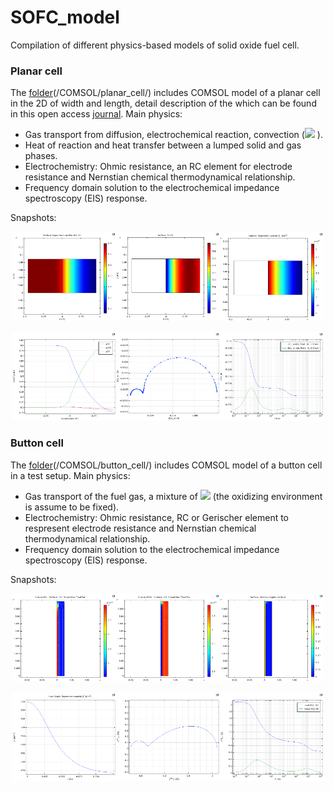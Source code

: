 # SOFC_model
Compilation of different physics-based models of solid oxide fuel cell.

### Planar cell
The [folder](/COMSOL/planar_cell/)(/COMSOL/planar_cell/) includes COMSOL model of a planar cell in the 2D of width and length, detail description of the which can be found in this open access [journal](https://iopscience.iop.org/article/10.1149/1945-7111/ac59f4/meta).
Main physics:
* Gas transport from diffusion, electrochemical reaction, convection (<img src="https://latex.codecogs.com/svg.image?H_2,H_2O,O_2" /> ).
* Heat of reaction and heat transfer between a lumped solid and gas phases.
* Electrochemistry: Ohmic resistance, an RC element for electrode resistance and Nernstian chemical thermodynamical relationship.
* Frequency domain solution to the electrochemical impedance spectroscopy (EIS) response.

Snapshots:
<p align="center">
<img src="/images/planar_yH2.png" width="33%"><img src="/images/planar_Ts.png" width="33%"><img src="/images/planar_jF.png" width="33%">
</p>

<p align="center">
<img src="/images/planar_mole_frac.png" width="33%"><img src="/images/planar_EIS.png" width="33%"><img src="/images/planar_Bode.png" width="33%">
</p>

### Button cell
The [folder](/COMSOL/button_cell/)(/COMSOL/button_cell/) includes COMSOL model of a button cell in a test setup.
Main physics:
* Gas transport of the fuel gas, a mixture of <img src="https://latex.codecogs.com/svg.image?H_2,H_2O,N_2" /> (the oxidizing environment is assume to be fixed).
* Electrochemistry: Ohmic resistance, RC or Gerischer element to respresent electrode resistance and Nernstian chemical thermodynamical relationship.
* Frequency domain solution to the electrochemical impedance spectroscopy (EIS) response.

Snapshots:
<p align="center">
<img src="/images/button_yH2.png" width="33%"><img src="/images/button_yH2O.png" width="33%"><img src="/images/button_velocity.png" width="33%">
</p>

<p align="center">
<img src="/images/button_jF.png" width="33%"><img src="/images/button_EIS.png" width="33%"><img src="/images/button_Bode.png" width="33%">
</p>
